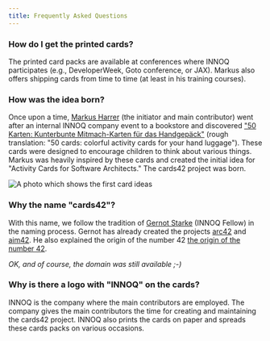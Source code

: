 ```yaml
---
title: Frequently Asked Questions
---
```


### How do I get the printed cards?

The printed card packs are available at conferences where INNOQ participates (e.g., DeveloperWeek, Goto conference, or JAX).
Markus also offers shipping cards from time to time (at least in his training courses).

### How was the idea born?

 Once upon a time, [Markus Harrer](https://twitter.com/feststelltaste) (the initiator and main contributor) went after an internal INNOQ company event to a bookstore and discovered ["50 Karten: Kunterbunte Mitmach-Karten für das Handgepäck"](https://www.usborne.de/usborne-verlag-buecher/katalog/produkt/5/8810/50-karten-kunterbunte-mitmach-karten-fuer-das-handgepaeck/) (rough translation: "50 cards: colorful activity cards for your hand luggage").
 These cards were designed to encourage children to think about various things.
 Markus was heavily inspired by these cards and created the initial idea for "Activity Cards for Software Architects."
 The cards42 project was born.

<img src="../assets/cards42_prototyp.jpg" class="faq-image" alt="A photo which shows the first card ideas"/>

### Why the name "cards42"?

 With this name, we follow the tradition of [Gernot Starke](https://www.innoq.com/en/staff/gernot-starke/) (INNOQ Fellow) in the naming process. Gernot has already created the projects [arc42](https://arc42.org/) and [aim42](https://www.aim42.org/). He also explained the origin of the number 42 [the origin of the number 42](https://faq.arc42.org/questions/A-1/).

*OK, and of course, the domain was still available ;-)*

### Why is there a logo with "INNOQ" on the cards?

INNOQ is the company where the main contributors are employed.
The company gives the main contributors the time for creating and maintaining the cards42 project.
INNOQ also prints the cards on paper and spreads these cards packs on various occasions.
